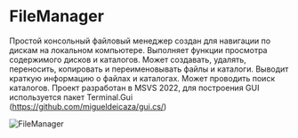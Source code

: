 # FileManager
Простой консольный файловый менеджер создан для навигации по дискам на локальном компьютере.
Выполняет функции просмотра содержимого дисков и каталогов. Может создавать, удалять, переносить, копировать и переименовывать файлы и каталоги.
Выводит краткую информацию о файлах и каталогах. Может проводить поиск каталогов.
Проект разработан в MSVS 2022, для построения GUI используется пакет Terminal.Gui (https://github.com/migueldeicaza/gui.cs/)

![FileManager](https://user-images.githubusercontent.com/47988652/176193439-17a19583-9593-45fe-855b-aeb3edac605c.PNG)

